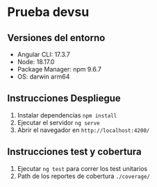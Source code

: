 # Prueba devsu
## Versiones del entorno
- Angular CLI: 17.3.7
- Node: 18.17.0
- Package Manager: npm 9.6.7
- OS: darwin arm64

## Instrucciones Despliegue
1. Instalar dependencias `npm install`
2. Ejecutar el servidor `ng serve`
3. Abrir el navegador en `http://localhost:4200/`

## Instrucciones test y cobertura
1. Ejecutar `ng test` para correr los test unitarios
2. Path de los reportes de cobertura `./coverage/`
